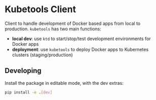 # Kubetools Client

Client to handle development of Docker based apps from local to production. `kubetools` has two main functions:

+ **local dev**: use `ktd` to start/stop/test development environments for Docker apps
+ **deployment**: use `kubetools` to deploy Docker apps to Kubernetes clusters (staging/production)

## Developing

Install the package in editable mode, with the dev extras:

```sh
pip install -e .[dev]
```

